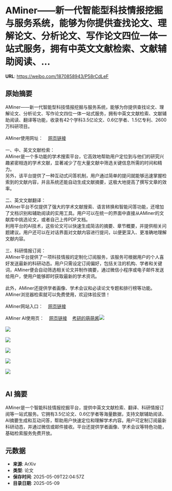 # AMiner——新一代智能型科技情报挖掘与服务系统，能够为你提供查找论文、理解论文、分析论文、写作论文四位一体一站式服务，拥有中英文文献检索、文献辅助阅读、...

**URL**: https://weibo.com/1870858943/P58rCdLeF

## 原始摘要

AMiner——新一代智能型科技情报挖掘与服务系统，能够为你提供查找论文、理解论文、分析论文、写作论文四位一体一站式服务，拥有中英文文献检索、文献辅助阅读、翻译等功能，收录有42个学科3.5亿论文、0.6亿学者、1.5亿专利、2600万科研项目。<br><br>AMiner使用网址：<a href="https://weibo.cn/sinaurl?u=https%3A%2F%2Fwww.aminer.cn%2F%3Ff%3Dwb" data-hide=""><span class="url-icon"><img style="width: 1rem;height: 1rem" src="https://h5.sinaimg.cn/upload/2015/09/25/3/timeline_card_small_web_default.png" referrerpolicy="no-referrer"></span><span class="surl-text">网页链接</span></a><br><br>一、中、英文文献检索：<br>AMiner是一个多功能的学术搜索平台，它高效地帮助用户定位到与他们的研究兴趣紧密相连的学术文献，显著减少了在大量文献中筛选关键信息所需的时间和精力。<br>另外，该平台提供了一种互动式问答机制，用户通过简单的提问就能够迅速掌握检索到的文献内容，并且系统还能自动生成文献摘要，这极大地提高了撰写文章的效率。<br><br>二、英文文献翻译：<br>AMiner平台不仅提供了强大的学术文献搜索、语言转换和智能问答功能，还增加了文档识别和辅助阅读的实用工具。用户可以在统一的界面中直接从AMiner的文献库中挑选论文，或者自己上传PDF文档。<br>利用平台的AI技术，这些论文可以快速生成简洁的摘要、章节概要，并提供相关问题建议。用户还可以在对话界面对文献内容进行提问，以便更深入、更准确地理解文献内容。<br><br>三、科研情报订阅：<br>AMiner平台提供了一项科技情报的定制化订阅服务，该服务可根据用户的个人喜好发送最新的科研动态。用户只需设定订阅偏好，包括关注的机构、学者和关键词，AMiner便会自动筛选相关论文并制作摘要，通过微信小程序或电子邮件发送给用户，使用户能够即时获取最新的学术资讯。<br><br>此外，AMiner还提供学者画像、学术会议和必读论文专题和排行榜等功能。AMiner浏览器检索就可以免费使用，欢迎体验反馈！<br><br>AMiner网站入口：<a href="https://weibo.cn/sinaurl?u=https%3A%2F%2Fwww.aminer.cn%2F%3Ff%3Dwb" data-hide=""><span class="url-icon"><img style="width: 1rem;height: 1rem" src="https://h5.sinaimg.cn/upload/2015/09/25/3/timeline_card_small_web_default.png" referrerpolicy="no-referrer"></span><span class="surl-text">网页链接</span></a><br><br>AMiner AI使用页：<a href="https://weibo.cn/sinaurl?u=https%3A%2F%2Fwww.aminer.cn%2Fchat%2Fg%2Fexplain%2F%3Ff%3Dwb" data-hide=""><span class="url-icon"><img style="width: 1rem;height: 1rem" src="https://h5.sinaimg.cn/upload/2015/09/25/3/timeline_card_small_web_default.png" referrerpolicy="no-referrer"></span><span class="surl-text">网页链接</span></a><a href="https://m.weibo.cn/p/index?extparam=%E8%80%83%E7%A0%94%E7%9A%84%E8%90%8C%E8%90%8C%E9%85%B1&amp;containerid=100808ab14bbe88f0e1e8c4cc522fb7a0efa85" data-hide=""><span class="url-icon"><img style="width: 1rem;height: 1rem" src="https://n.sinaimg.cn/photo/5213b46e/20180926/timeline_card_small_super_default.png" referrerpolicy="no-referrer"></span><span class="surl-text">考研的萌萌酱</span></a><img style="" src="https://tvax4.sinaimg.cn/large/6f830abfly1hwmtvmvnpvj20db07igmp.jpg" referrerpolicy="no-referrer"><br><br><img style="" src="https://tvax2.sinaimg.cn/large/6f830abfly1hwmtvmw50yj20da07igmt.jpg" referrerpolicy="no-referrer"><br><br><img style="" src="https://tvax4.sinaimg.cn/large/6f830abfly1hwmtvmtlslj20d107ijs6.jpg" referrerpolicy="no-referrer"><br><br><img style="" src="https://tvax3.sinaimg.cn/large/6f830abfly1hwmtvmxfv4j20db07iwgh.jpg" referrerpolicy="no-referrer"><br><br><img style="" src="https://tvax1.sinaimg.cn/large/6f830abfly1hwmtvmxfdyj20d807ijte.jpg" referrerpolicy="no-referrer"><br><br><img style="" src="https://tvax1.sinaimg.cn/large/6f830abfly1hwmtvmwjz3j20d807iabq.jpg" referrerpolicy="no-referrer"><br><br>

## AI 摘要

AMiner是一个智能科技情报挖掘平台，提供中英文文献检索、翻译、科研情报订阅等一站式服务。它拥有3.5亿论文、0.6亿学者等海量数据，支持文献辅助阅读、AI摘要生成和互动问答，帮助用户快速定位和理解学术内容。用户可定制订阅最新科研动态，并通过微信或邮件接收。平台还提供学者画像、学术会议等特色功能，基础检索服务免费开放。

## 元数据

- **来源**: ArXiv
- **类型**: 论文
- **保存时间**: 2025-05-09T22:04:57Z
- **目录日期**: 2025-05-09
